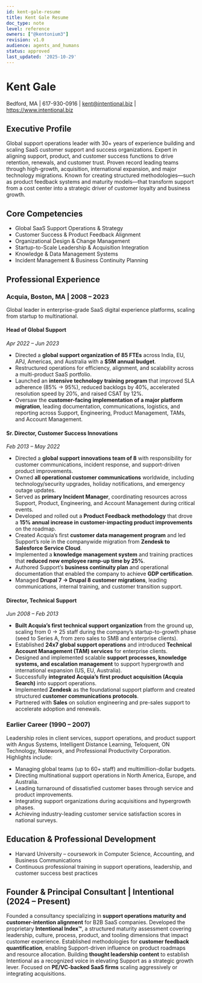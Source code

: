 ```yaml
---
id: kent-gale-resume
title: Kent Gale Resume
doc_type: note
level: reference
owners: ["@kentonium3"]
revision: v1.0
audience: agents_and_humans
status: approved
last_updated: '2025-10-29'
---
```


# Kent Gale

Bedford, MA | 617-930-0916 | <kent@intentional.biz> | <https://www.intentional.biz>

## Executive Profile

Global support operations leader with 30+ years of experience building and scaling SaaS customer support and success organizations. Expert in aligning support, product, and customer success functions to drive retention, renewals, and customer trust. Proven record leading teams through high-growth, acquisition, international expansion, and major technology migrations. Known for creating structured methodologies—such as product feedback systems and maturity models—that transform support from a cost center into a strategic driver of customer loyalty and business growth.

## Core Competencies

- Global SaaS Support Operations & Strategy
- Customer Success & Product Feedback Alignment
- Organizational Design & Change Management
- Startup-to-Scale Leadership & Acquisition Integration
- Knowledge & Data Management Systems
- Incident Management & Business Continuity Planning

## Professional Experience

### Acquia, Boston, MA | 2008 – 2023

Global leader in enterprise-grade SaaS digital experience platforms, scaling from startup to multinational.

#### Head of Global Support

*Apr 2022 – Jun 2023*

- Directed a **global support organization of 85 FTEs** across India, EU, APJ, Americas, and Australia with a **$5M annual budget**.
- Restructured operations for efficiency, alignment, and scalability across a multi-product SaaS portfolio.
- Launched an **intensive technology training program** that improved SLA adherence (85% → 95%), reduced backlogs by 40%, accelerated resolution speed by 20%, and raised CSAT by 12%.
- Oversaw the **customer-facing implementation of a major platform migration**, leading documentation, communications, logistics, and reporting across Support, Engineering, Product Management, TAMs, and Account Management.

#### Sr. Director, Customer Success Innovations

*Feb 2013 – May 2022*

- Directed a **global support innovations team of 8** with responsibility for customer communications, incident response, and support-driven product improvements.
- Owned **all operational customer communications** worldwide, including technology/security upgrades, holiday notifications, and emergency outage updates.
- Served as **primary Incident Manager**, coordinating resources across Support, Product, Engineering, and Account Management during critical events.
- Developed and rolled out a **Product Feedback methodology** that drove a **15% annual increase in customer-impacting product improvements** on the roadmap.
- Created Acquia’s first **customer data management program** and led Support’s role in the companywide migration from **Zendesk to Salesforce Service Cloud**.
- Implemented a **knowledge management system** and training practices that **reduced new employee ramp-up time by 25%**.
- Authored Support’s **business continuity plan** and operational documentation that enabled the company to achieve **GDP certification**.
- Managed **Drupal 7 → Drupal 8 customer migrations**, leading communications, internal training, and customer transition support.

#### Director, Technical Support

*Jun 2008 – Feb 2013*

- **Built Acquia’s first technical support organization** from the ground up, scaling from 0 → 25 staff during the company’s startup-to-growth phase (seed to Series A, from zero sales to SMB and enterprise clients).
- Established **24x7 global support operations** and introduced **Technical Account Management (TAM) services** for enterprise clients.
- Designed and implemented scalable **support processes, knowledge systems, and escalation management** to support hypergrowth and international expansion (US, EU, Australia).
- Successfully **integrated Acquia’s first product acquisition (Acquia Search)** into support operations.
- Implemented **Zendesk** as the foundational support platform and created structured **customer communications protocols**.
- Partnered with **Sales** on solution engineering and pre-sales support to accelerate adoption and renewals.

### Earlier Career (1990 – 2007)

Leadership roles in client services, support operations, and product support with Angus Systems, Intelligent Distance Learning, Teloquent, ON Technology, Notework, and Professional Productivity Corporation. Highlights include:

- Managing global teams (up to 60+ staff) and multimillion-dollar budgets.
- Directing multinational support operations in North America, Europe, and Australia.
- Leading turnaround of dissatisfied customer bases through service and product improvements.
- Integrating support organizations during acquisitions and hypergrowth phases.
- Achieving industry-leading customer service satisfaction scores in national surveys.

## Education & Professional Development

- Harvard University – coursework in Computer Science, Accounting, and Business Communications
- Continuous professional training in support operations, leadership, and customer success best practices

## Founder & Principal Consultant | Intentional (2024 – Present)

Founded a consultancy specializing in **support operations maturity and customer-intention alignment** for B2B SaaS companies. Developed the proprietary **Intentional Index™**, a structured maturity assessment covering leadership, culture, process, product, and tooling dimensions that impact customer experience. Established methodologies for **customer feedback quantification**, enabling Support-driven influence on product roadmaps and resource allocation. Building **thought leadership content** to establish Intentional as a recognized voice in elevating Support as a strategic growth lever. Focused on **PE/VC-backed SaaS firms** scaling aggressively or integrating acquisitions.
